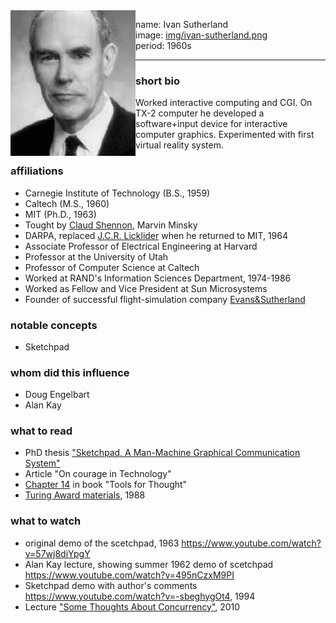 <img align="left" width="200" src="img/ivan-sutherland.png">

name: Ivan Sutherland </br>
image: [img/ivan-sutherland.png](img/ivan-sutherland.png) </br>
period: 1960s </br>

-----

### short bio
Worked interactive computing and CGI. On TX-2 computer he developed a software+input device for interactive computer graphics. Experimented with first virtual reality system.


### affiliations
 - Carnegie Institute of Technology (B.S., 1959)
 - Caltech (M.S., 1960)
 - MIT (Ph.D., 1963)
 - Tought by [Claud Shennon](claude-shannon.md), Marvin Minsky
 - DARPA, replaced [J.C.R. Licklider](jcr-licklider.md) when he returned to MIT, 1964
 - Associate Professor of Electrical Engineering at Harvard
 - Professor at the University of Utah
 - Professor of Computer Science at Caltech
 - Worked at RAND's Information Sciences Department, 1974-1986
 - Worked as Fellow and Vice President at Sun Microsystems
 - Founder of successful flight-simulation company [Evans&Sutherland](http://www.es.com)

### notable concepts
 - Sketchpad

### whom did this influence
 - Doug Engelbart
 - Alan Kay


### what to read
 - PhD thesis ["Sketchpad, A Man-Machine Graphical Communication System"]( https://www.cl.cam.ac.uk/techreports/UCAM-CL-TR-574.pdf)
 - Article "On courage in Technology"
 - [Chapter 14](http://www.rheingold.com/texts/tft/14.html) in book "Tools for Thought"
 - [Turing Award materials](https://amturing.acm.org/award_winners/sutherland_3467412.cfm), 1988


### what to watch
 - original demo of the scetchpad, 1963 https://www.youtube.com/watch?v=57wj8diYpgY
 - Alan Kay lecture, showing summer 1962 demo of scetchpad https://www.youtube.com/watch?v=495nCzxM9PI
 - Sketchpad demo with author's comments https://www.youtube.com/watch?v=-sbeghygOt4, 1994
 - Lecture ["Some Thoughts About Concurrency"](https://www.youtube.com/watch?v=jR9pAaQlVRc), 2010
